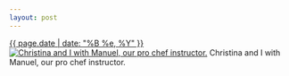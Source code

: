 ```yaml
---
layout: post
---
```


<p>
  <time><a href="/88">{{ page.date | date: "%B %e, %Y" }}</a></time>
  <a href="/88"><img src="{{ site.assets_url }}/88-480.jpg" srcset="{{ site.assets_url }}/88-960.jpg 960w, {{ site.assets_url }}/88-720.jpg 720w, {{ site.assets_url }}/88-480.jpg 480w, {{ site.assets_url }}/88-240.jpg 240w" sizes="(min-width: 700px) 50vw, calc(100vw - 2rem)" alt="Christina and I with Manuel, our pro chef instructor." /></a>
  <span>Christina and I with Manuel, our pro chef instructor.</span>
</p>
